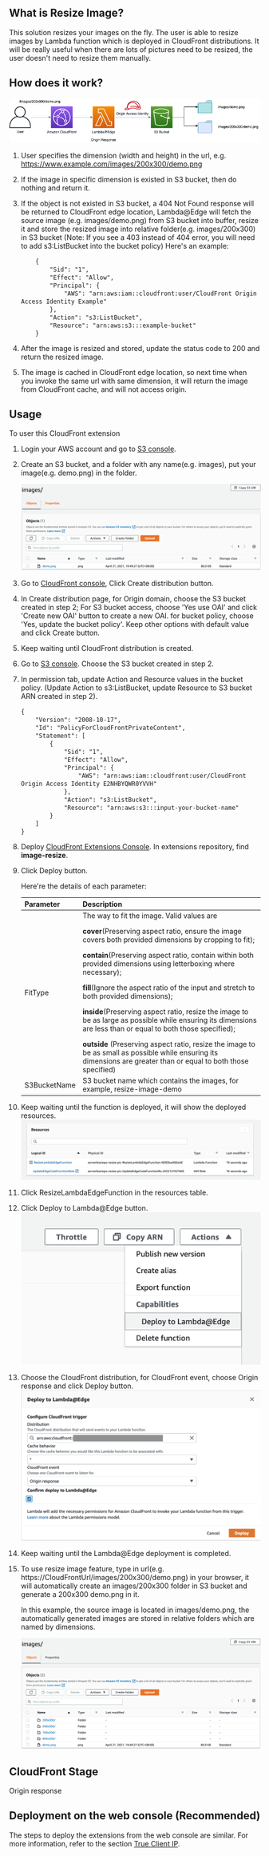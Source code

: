 ## What is Resize Image?
This solution resizes your images on the fly. The user is able to resize images by Lambda function which is deployed in CloudFront distributions. It will be really useful when there are lots of pictures need to be resized, the user doesn't need to resize them manually.

## How does it work?

![image-resize](../../images/resize-image.png)


1. User specifies the dimension (width and height) in the url, e.g. https://www.example.com/images/200x300/demo.png

2. If the image in specific dimension is existed in S3 bucket, then do nothing and return it.
   
3. If the object is not existed in S3 bucket, a 404 Not Found response will be returned to CloudFront edge location, Lambda@Edge will fetch the source image (e.g. images/demo.png) from S3 bucket into buffer, resize it and store the resized image into relative folder(e.g. images/200x300) in S3 bucket
  (Note: If you see a 403 instead of 404 error, you will need to add s3:ListBucket into the bucket policy)
    Here's an example:
    ```
        {
            "Sid": "1",
            "Effect": "Allow",
            "Principal": {
                "AWS": "arn:aws:iam::cloudfront:user/CloudFront Origin Access Identity Example"
            },
            "Action": "s3:ListBucket",
            "Resource": "arn:aws:s3:::example-bucket"
        }
    ```

   
4. After the image is resized and stored, update the status code to 200 and return the resized image.
   
5. The image is cached in CloudFront edge location, so next time when you invoke the same url with same dimension, it will return the image from CloudFront cache, and will not access origin.

## Usage

To user this CloudFront extension

1. Login your AWS account and go to [S3 console](https://s3.console.aws.amazon.com/s3/home).

2. Create an S3 bucket, and a folder with any name(e.g. images), put your image(e.g. demo.png) in the folder.

      ![S3-file-no-generation](../../images/S3-file-no-generation.png)

3. Go to [CloudFront console](https://us-east-1.console.aws.amazon.com/cloudfront/), Click Create distribution button.

4. In Create distribution page, for Origin domain, choose the S3 bucket created in step 2; For S3 bucket access, choose 'Yes use OAI' and click 'Create new OAI' button to create a new OAI. for bucket policy, choose 'Yes, update the bucket policy'. Keep other options with default value and click Create button.

5. Keep waiting until CloudFront distribution is created.

6. Go to [S3 console](https://s3.console.aws.amazon.com/s3/home). Choose the S3 bucket created in step 2.

7. In permission tab, update Action and Resource values in the bucket policy. (Update Action to s3:ListBucket, update Resource to S3 bucket ARN created in step 2).

      ```
      {
          "Version": "2008-10-17",
          "Id": "PolicyForCloudFrontPrivateContent",
          "Statement": [
              {
                  "Sid": "1",
                  "Effect": "Allow",
                  "Principal": {
                      "AWS": "arn:aws:iam::cloudfront:user/CloudFront Origin Access Identity E2NHBYQWR0YVVH"
                  },
                  "Action": "s3:ListBucket",
                  "Resource": "arn:aws:s3:::input-your-bucket-name"
              }
          ]
      }
      ```


8. Deploy [CloudFront Extensions Console](../deployment.md). In extensions repository, find **image-resize**.

9. Click Deploy button.

      Here're the details of each parameter:

      | Parameter | Description |
      |  ----  | ----  | 
      | FitType | The way to fit the image. Valid values are </p><b>cover</b>(Preserving aspect ratio, ensure the image covers both provided dimensions by cropping to fit); </p><b>contain</b>(Preserving aspect ratio, contain within both provided dimensions using letterboxing where necessary); </p><b>fill</b>(Ignore the aspect ratio of the input and stretch to both provided dimensions); </p><b>inside</b>(Preserving aspect ratio, resize the image to be as large as possible while ensuring its dimensions are less than or equal to both those specified); </p><b>outside</b> (Preserving aspect ratio, resize the image to be as small as possible while ensuring its dimensions are greater than or equal to both those specified) |
      | S3BucketName | S3 bucket name which contains the images, for example, resize-image-demo |

10. Keep waiting until the function is deployed, it will show the deployed resources.
  ![res](../../images/res.png)
11. Click ResizeLambdaEdgeFunction in the resources table.
12. Click Deploy to Lambda@Edge button.
  ![lambda_deploy](../../images/lambda_deploy.png)

13. Choose the CloudFront distribution, for CloudFront event, choose Origin response and click Deploy button.
  ![deploy_details](../../images/deploy_details.png)

14. Keep waiting until the Lambda@Edge deployment is completed.

15. To use resize image feature, type in url(e.g. https://CloudFrontUrl/images/200x300/demo.png) in your browser, it will automatically create an images/200x300 folder in S3 bucket and generate a 200x300 demo.png in it.

      In this example, the source image is located in images/demo.png, the automatically generated images are stored in relative folders which are named by dimensions.

      <img src='../../images/S3-file.png'>



## CloudFront Stage
Origin response

## Deployment on the web console (Recommended)

The steps to deploy the extensions from the web console are similar. For more information, refer to the section [True Client IP](true-client-ip.md).
































  



